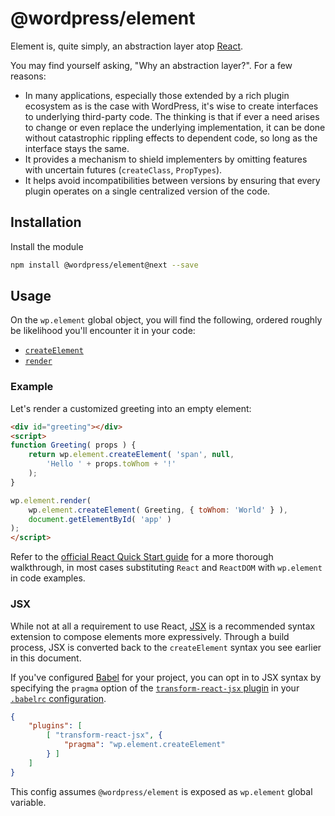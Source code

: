 # @wordpress/element

Element is, quite simply, an abstraction layer atop [React](https://facebook.github.io/react/).

You may find yourself asking, "Why an abstraction layer?". For a few reasons:

- In many applications, especially those extended by a rich plugin ecosystem as is the case with WordPress, it's wise to create interfaces to underlying third-party code. The thinking is that if ever a need arises to change or even replace the underlying implementation, it can be done without catastrophic rippling effects to dependent code, so long as the interface stays the same.
- It provides a mechanism to shield implementers by omitting features with uncertain futures (`createClass`, `PropTypes`).
- It helps avoid incompatibilities between versions by ensuring that every plugin operates on a single centralized version of the code.


## Installation

Install the module

```bash
npm install @wordpress/element@next --save
```

## Usage

On the `wp.element` global object, you will find the following, ordered roughly be likelihood you'll encounter it in your code:

- [`createElement`](https://facebook.github.io/react/docs/react-api.html#createelement)
- [`render`](https://facebook.github.io/react/docs/react-dom.html#render)

### Example

Let's render a customized greeting into an empty element:

```html
<div id="greeting"></div>
<script>
function Greeting( props ) {
	return wp.element.createElement( 'span', null,
		'Hello ' + props.toWhom + '!'
	);
}

wp.element.render(
	wp.element.createElement( Greeting, { toWhom: 'World' } ),
	document.getElementById( 'app' )
);
</script>
```

Refer to the [official React Quick Start guide](https://facebook.github.io/react/docs/hello-world.html) for a more thorough walkthrough, in most cases substituting `React` and `ReactDOM` with `wp.element` in code examples.

### JSX

While not at all a requirement to use React, [JSX](https://facebook.github.io/react/docs/introducing-jsx.html) is a recommended syntax extension to compose elements more expressively. Through a build process, JSX is converted back to the `createElement` syntax you see earlier in this document.

If you've configured [Babel](http://babeljs.io/) for your project, you can opt in to JSX syntax by specifying the `pragma` option of the [`transform-react-jsx` plugin](https://www.npmjs.com/package/babel-plugin-transform-react-jsx) in your [`.babelrc` configuration](http://babeljs.io/docs/usage/babelrc/).

```json
{
	"plugins": [
		[ "transform-react-jsx", {
			"pragma": "wp.element.createElement"
		} ]
	]
}
```

This config assumes `@wordpress/element` is exposed as `wp.element` global variable.